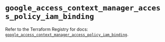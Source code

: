 # `google_access_context_manager_access_policy_iam_binding`

Refer to the Terraform Registry for docs: [`google_access_context_manager_access_policy_iam_binding`](https://registry.terraform.io/providers/hashicorp/google-beta/5.26.0/docs/resources/google_access_context_manager_access_policy_iam_binding).
